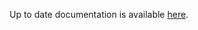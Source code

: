 <!-- DO NOT EDIT THIS FILE MANUALLY -->
<!-- Please read https://github.com/linuxserver/docker-rdesktop/blob/ubuntu-openbox/.github/CONTRIBUTING.md -->
Up to date documentation is available [here](https://github.com/linuxserver/docker-rdesktop/blob/master/README.md).
